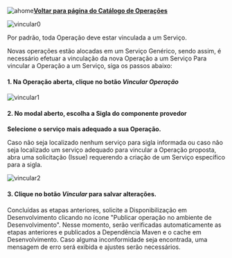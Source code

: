 ![ahome](Catalogo_de_Operacoes/imagens/Voltar_ahome.png)[**Voltar para página do Catálogo de Operações**](https://fontes.intranet.bb.com.br/ctl/publico/atendimento/-/blob/master/Catalogo_de_Operacoes/Catalogo_de_Opderacoes.md)

![vincular0](/uploads/9f73c25cfe2149cb940e260141b04389/vincular0.png)



Por padrão, toda Operação deve estar vinculada a um Serviço.<p>  

Novas operações estão alocadas em um Serviço Genérico, sendo assim, é necessário efetuar a vinculação da nova Operação a um Serviço Para vincular a Operação a um Serviço, siga os passos abaixo:<p>
#### <b> 1. Na Operação aberta, clique no botão <i>Vincular Operação</i></b><h4><p> 
![vincular1](/uploads/44252fc8926ba12346754aee8e209210/vincular1.png)
<br>
#### <b> 2. No modal aberto, escolha a Sigla do componente provedor</b><h4><p>
<b>Selecione o serviço mais adequado a sua Operação.</b><p>
Caso não seja localizado nenhum serviço para sigla informada ou caso não seja localizado um serviço adequado para vincular a Operação proposta, abra uma solicitação (Issue) requerendo a criação de um Serviço específico para a sigla.<p>
![vincular2](/uploads/2ad698928109c22b7e2042b7dc077bea/vincular2.png)
<br>
#### <b> 3. Clique no botão <i>Vincular</i> para salvar alterações. </b><h4><p> 


Concluídas as etapas anteriores, solicite a Disponibilização em Desenvolvimento clicando no ícone "Publicar operação no ambiente de Desenvolvimento". Nesse momento, serão verificadas automaticamente as etapas anteriores e publicados a Dependência Maven e o cache em Desenvolvimento. Caso alguma inconformidade seja encontrada, uma mensagem de erro será exibida e ajustes serão necessários.  

